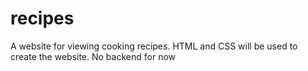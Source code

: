 # recipes
A website for viewing cooking recipes. 
HTML and CSS will be used to create the website.
No backend for now